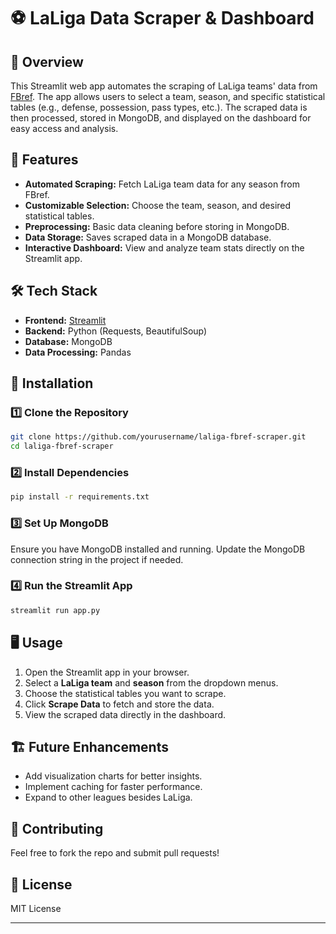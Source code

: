 # ⚽ LaLiga Data Scraper & Dashboard  

## 📌 Overview  
This Streamlit web app automates the scraping of LaLiga teams' data from [FBref](https://fbref.com/). The app allows users to select a team, season, and specific statistical tables (e.g., defense, possession, pass types, etc.). The scraped data is then processed, stored in MongoDB, and displayed on the dashboard for easy access and analysis.  

## 🚀 Features  
- **Automated Scraping:** Fetch LaLiga team data for any season from FBref.  
- **Customizable Selection:** Choose the team, season, and desired statistical tables.  
- **Preprocessing:** Basic data cleaning before storing in MongoDB.  
- **Data Storage:** Saves scraped data in a MongoDB database.  
- **Interactive Dashboard:** View and analyze team stats directly on the Streamlit app.  

## 🛠️ Tech Stack  
- **Frontend:** [Streamlit](https://streamlit.io/)  
- **Backend:** Python (Requests, BeautifulSoup)  
- **Database:** MongoDB  
- **Data Processing:** Pandas  

## 🔧 Installation  

### 1️⃣ Clone the Repository  
```bash
git clone https://github.com/yourusername/laliga-fbref-scraper.git
cd laliga-fbref-scraper
```

### 2️⃣ Install Dependencies  
```bash
pip install -r requirements.txt
```

### 3️⃣ Set Up MongoDB  
Ensure you have MongoDB installed and running. Update the MongoDB connection string in the project if needed.

### 4️⃣ Run the Streamlit App  
```bash
streamlit run app.py
```

## 🖥️ Usage  
1. Open the Streamlit app in your browser.  
2. Select a **LaLiga team** and **season** from the dropdown menus.  
3. Choose the statistical tables you want to scrape.  
4. Click **Scrape Data** to fetch and store the data.  
5. View the scraped data directly in the dashboard.  

## 🏗️ Future Enhancements  
- Add visualization charts for better insights.  
- Implement caching for faster performance.  
- Expand to other leagues besides LaLiga.  

## 🤝 Contributing  
Feel free to fork the repo and submit pull requests!  

## 📜 License  
MIT License  

---
